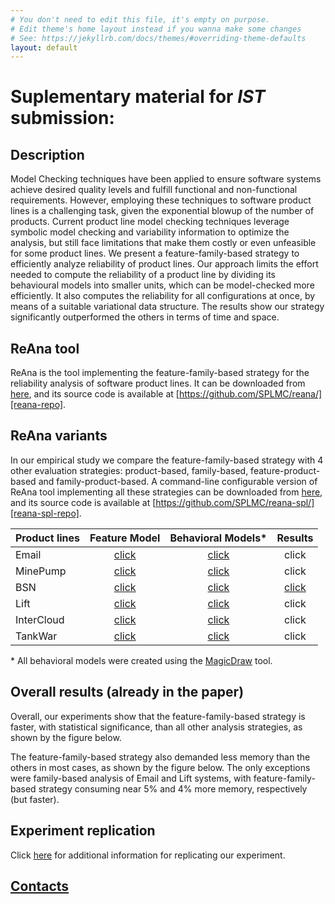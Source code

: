 ```yaml
---
# You don't need to edit this file, it's empty on purpose.
# Edit theme's home layout instead if you wanna make some changes
# See: https://jekyllrb.com/docs/themes/#overriding-theme-defaults
layout: default
---
```


# Suplementary material for *IST* submission:

## Description

Model Checking techniques have been applied to ensure software systems achieve
desired quality levels and fulfill functional and non-functional requirements.
However, employing these techniques to software product lines is a challenging
task, given the exponential blowup of the number of products. Current product
line model checking techniques leverage symbolic model checking and variability
information to optimize the analysis, but still face limitations that make them
costly or even unfeasible for some product lines. We present a
feature-family-based strategy to efficiently analyze reliability of product
lines. Our approach limits the effort needed to compute the reliability of a
product line by dividing its behavioural models into smaller units, which can be
model-checked more efficiently. It also computes the reliability for all
configurations at once, by means of a suitable variational data structure. The
results show our strategy significantly outperformed the others in terms of time
and space.

## ReAna tool

ReAna is the tool implementing the feature-family-based strategy for the
reliability analysis of software product lines. It can be downloaded from
[here][reana-tool], and its source code is available at
[https://github.com/SPLMC/reana/][reana-repo].

## ReAna variants

In our empirical study we compare the feature-family-based strategy with 4 other
evaluation strategies: product-based, family-based, feature-product-based and
family-product-based. A command-line configurable version of ReAna tool
implementing all these strategies can be downloaded from [here][reana-spl-tool],
and its source code is available at
[https://github.com/SPLMC/reana-spl/][reana-spl-repo].

| Product lines |    Feature Model     |  Behavioral Models\*  | Results       |
|---------------|:--------------------:|:---------------------:|:-------------:|
| Email         | [click][fmemail]     | [click][bmemail]      | click         |
| MinePump      | [click][fmminepump]  | [click][bmminepump]   | click         |
| BSN           | [click][fmbsn]       | [click][bmbsn]        | [click][rsbsn]|
| Lift          | [click][fmlift]      | [click][bmlift]       | click         |
| InterCloud    | [click][fmintercloud]| [click][bmintercloud] | click         |
| TankWar       | [click][fmtankwar]   | [click][bmtankwar]    | click         |

\* All behavioral models were created using the [MagicDraw][magicdraw] tool.



## Overall results  (already in the paper)

Overall, our experiments show that the feature-family-based strategy is faster,
with statistical significance, than all other analysis strategies, as shown by
the figure below. 

The feature-family-based strategy also demanded less memory than the others in
most cases, as shown by the figure below. The only exceptions were family-based
analysis of Email and Lift systems, with feature-family-based strategy consuming
near 5% and 4% more memory, respectively (but faster). 


## Experiment replication

Click [here](replication.html) for additional information for replicating our
experiment.

## [Contacts](site/contacts)


[reana-tool]:     https://github.com/reana/fse16/raw/master/reana/reana.jar
[reana-repo]:     https://github.com/SPLMC/reana/
[reana-spl-tool]: https://github.com/reana/fse16/raw/master/reana-spl/reana-spl.jar
[reana-spl-repo]: https://github.com/SPLMC/reana-spl/
[magicdraw]:      http://www.nomagic.com/products/magicdraw.html
[fmemail]:        spls/email/
[bmemail]:        spls/email/uml_email.xml
[fmminepump]:     spls/minepump/
[bmminepump]:     spls/minepump/uml_minepump.xml
[fmbsn]:          spls/bsn/
[bmbsn]:          spls/bsn/uml_bsn.xml
[fmlift]:         spls/lift/
[bmlift]:         spls/lift/uml_lift.xml
[fmintercloud]:   spls/intercloud/
[bmintercloud]:   spls/intercloud/uml_intercloud.xml
[fmtankwar]:      spls/tankwar/
[bmtankwar]:      spls/tankwar/uml_tankwar.xml
[rsbsn]:          spls/bsn/resultsBSN.html
